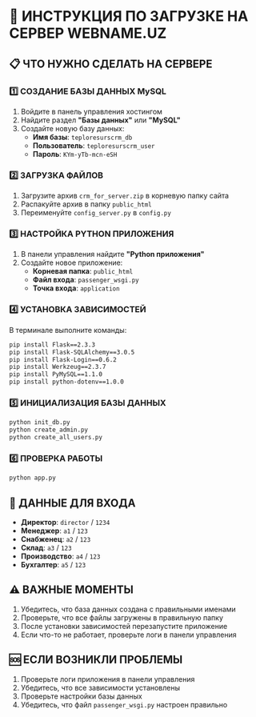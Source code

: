 # 🚀 ИНСТРУКЦИЯ ПО ЗАГРУЗКЕ НА СЕРВЕР WEBNAME.UZ

## 📋 ЧТО НУЖНО СДЕЛАТЬ НА СЕРВЕРЕ

### 1️⃣ **СОЗДАНИЕ БАЗЫ ДАННЫХ MySQL**

1. Войдите в панель управления хостингом
2. Найдите раздел **"Базы данных"** или **"MySQL"**
3. Создайте новую базу данных:
   - **Имя базы**: `teploresurscrm_db`
   - **Пользователь**: `teploresurscrm_user`
   - **Пароль**: `KYm-yTb-mcn-eSH`

### 2️⃣ **ЗАГРУЗКА ФАЙЛОВ**

1. Загрузите архив `crm_for_server.zip` в корневую папку сайта
2. Распакуйте архив в папку `public_html`
3. Переименуйте `config_server.py` в `config.py`

### 3️⃣ **НАСТРОЙКА PYTHON ПРИЛОЖЕНИЯ**

1. В панели управления найдите **"Python приложения"**
2. Создайте новое приложение:
   - **Корневая папка**: `public_html`
   - **Файл входа**: `passenger_wsgi.py`
   - **Точка входа**: `application`

### 4️⃣ **УСТАНОВКА ЗАВИСИМОСТЕЙ**

В терминале выполните команды:

```bash
pip install Flask==2.3.3
pip install Flask-SQLAlchemy==3.0.5
pip install Flask-Login==0.6.2
pip install Werkzeug==2.3.7
pip install PyMySQL==1.1.0
pip install python-dotenv==1.0.0
```

### 5️⃣ **ИНИЦИАЛИЗАЦИЯ БАЗЫ ДАННЫХ**

```bash
python init_db.py
python create_admin.py
python create_all_users.py
```

### 6️⃣ **ПРОВЕРКА РАБОТЫ**

```bash
python app.py
```

## 🔑 ДАННЫЕ ДЛЯ ВХОДА

- **Директор**: `director` / `1234`
- **Менеджер**: `a1` / `123`
- **Снабженец**: `a2` / `123`
- **Склад**: `a3` / `123`
- **Производство**: `a4` / `123`
- **Бухгалтер**: `a5` / `123`

## ⚠️ ВАЖНЫЕ МОМЕНТЫ

1. Убедитесь, что база данных создана с правильными именами
2. Проверьте, что все файлы загружены в правильную папку
3. После установки зависимостей перезапустите приложение
4. Если что-то не работает, проверьте логи в панели управления

## 🆘 ЕСЛИ ВОЗНИКЛИ ПРОБЛЕМЫ

1. Проверьте логи приложения в панели управления
2. Убедитесь, что все зависимости установлены
3. Проверьте настройки базы данных
4. Убедитесь, что файл `passenger_wsgi.py` настроен правильно